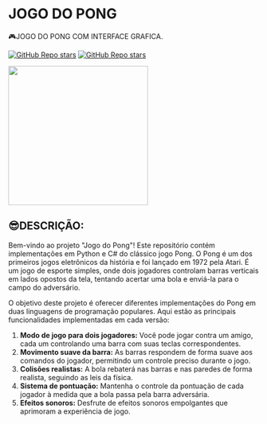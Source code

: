# JOGO DO PONG
🎮JOGO DO PONG COM INTERFACE GRAFICA.

[![GitHub Repo stars](https://img.shields.io/badge/VILHALVA-GITHUB-03A9F4?logo=github)](https://github.com/VILHALVA)
[![GitHub Repo stars](https://img.shields.io/badge/MEUS-CURSOS-03A9F4?logo=github)](https://github.com/VILHALVA?tab=repositories&q=CURSO&type=public&language=&sort=) <br>

<img src="https://images.vexels.com/media/users/3/286116/isolated/lists/038a374343bb9e6dfedea44874bbf994-pa-e-bola-de-ping-pong.png" align="center" width="280"> <br>

## 😎DESCRIÇÃO:
Bem-vindo ao projeto "Jogo do Pong"! Este repositório contém implementações em Python e C# do clássico jogo Pong. O Pong é um dos primeiros jogos eletrônicos da história e foi lançado em 1972 pela Atari. É um jogo de esporte simples, onde dois jogadores controlam barras verticais em lados opostos da tela, tentando acertar uma bola e enviá-la para o campo do adversário.

O objetivo deste projeto é oferecer diferentes implementações do Pong em duas linguagens de programação populares. Aqui estão as principais funcionalidades implementadas em cada versão:

1. **Modo de jogo para dois jogadores:** Você pode jogar contra um amigo, cada um controlando uma barra com suas teclas correspondentes.
2. **Movimento suave da barra:** As barras respondem de forma suave aos comandos do jogador, permitindo um controle preciso durante o jogo.
3. **Colisões realistas:** A bola rebaterá nas barras e nas paredes de forma realista, seguindo as leis da física.
4. **Sistema de pontuação:** Mantenha o controle da pontuação de cada jogador à medida que a bola passa pela barra adversária.
5. **Efeitos sonoros:** Desfrute de efeitos sonoros empolgantes que aprimoram a experiência de jogo.

